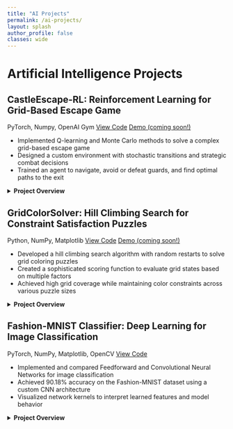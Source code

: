 ```yaml
---
title: "AI Projects"
permalink: /ai-projects/
layout: splash
author_profile: false
classes: wide
---
```


<h1 class="page-title">Artificial Intelligence Projects</h1>

<div class="projects-container">

<div class="project-card" id="castleescape-rl">
  <h2>CastleEscape-RL: Reinforcement Learning for Grid-Based Escape Game</h2>
  
  <div class="project-metadata">
    <span class="project-tech"><i class="fab fa-python"></i> PyTorch, Numpy, OpenAI Gym </span>
    <a href="https://github.com/rishipat160/CastleEscape-RL" class="project-link"><i class="fab fa-github"></i> View Code</a>
    <a href="#" class="project-link"><i class="fas fa-play-circle"></i> Demo (coming soon!)</a>
  </div>

  <div class="project-summary">
    <ul>
      <li>Implemented Q-learning and Monte Carlo methods to solve a complex grid-based escape game</li>
      <li>Designed a custom environment with stochastic transitions and strategic combat decisions</li>
      <li>Trained an agent to navigate, avoid or defeat guards, and find optimal paths to the exit</li>
    </ul>
  </div>

  <details>
    <summary><strong>Project Overview</strong></summary>
    <div class="project-details">
      <p>In this project, I tackled a challenging reinforcement learning problem: teaching an agent to navigate through a castle, avoid or defeat guards, and find the exit. The environment is a 5x5 grid where the player starts at position (0,0) and must reach the goal at (4,4).</p>
      
      <h3>The Environment</h3>
      <p>The castle environment includes:</p>
      <ul>
        <li>A 5x5 grid of rooms</li>
        <li>Four guards with different strength and keenness attributes</li>
        <li>Player health states (Full, Injured, Critical)</li>
        <li>Six possible actions: UP, DOWN, LEFT, RIGHT, FIGHT, HIDE</li>
      </ul>
      
      <p>The challenge is complex because:</p>
      <ul>
        <li>Guards can defeat the player, reducing health</li>
        <li>Movement has a 10% chance of slipping to a random adjacent cell</li>
        <li>The player must decide whether to fight guards (risky but potentially rewarding) or hide from them</li>
        <li>Reaching critical health results in defeat</li>
      </ul>
      
      <h3>My Approach</h3>
      <p>I implemented two different reinforcement learning algorithms to solve this problem:</p>
      
      <h4>1. Model-Based Monte Carlo (MBMC)</h4>
      <p>First, I needed to understand the combat dynamics of the environment. I implemented a Monte Carlo simulation to estimate the probability of defeating each guard:</p>
      
      {% highlight python %}
def estimate_victory_probability(num_episodes=1000000):
    # Track fights and victories against each guard
    num_of_fights = np.zeros(len(env.guards))
    num_of_success = np.zeros(len(env.guards))
    
    for _ in range(num_episodes):
        obs, reward, done, info = env.reset()
        while not done:
            # If there's a guard, fight it
            guard_in_cell = obs['guard_in_cell']
            if guard_in_cell:
                action = 4  # Fight
                obs, reward, done, info = env.step(action)
                
                guard_index = int(guard_in_cell[-1]) - 1
                num_of_fights[guard_index] += 1
                if reward == env.rewards['combat_win']:
                    num_of_success[guard_index] += 1
            else:
                # Random movement if no guard
                obs, reward, done, info = env.step(np.random.randint(4))
    
    # Calculate probabilities
    P = np.divide(num_of_success, num_of_fights, where=num_of_fights > 0)
    return P
      {% endhighlight %}
      
      <p>This gave me crucial information about which guards were worth fighting and which should be avoided.</p>
      
      <h4>2. Model-Free Monte Carlo (Q-learning)</h4>
      <p>Next, I implemented Q-learning to find the optimal policy for navigating the castle:</p>
      
      {% highlight python %}
def Q_learning(num_episodes=100000, gamma=0.9, epsilon=1, decay_rate=0.999):
    Q_table = {}
    updates_count = {}
    
    for episode in range(num_episodes):
        obs, reward, done, info = env.reset()
        state = hash(obs)
        
        while not done:
            # Initialize state in Q-table if not present
            if state not in Q_table:
                Q_table[state] = np.zeros(6)
            
            # Epsilon-greedy action selection
            if np.random.rand() < epsilon:
                action = np.random.randint(6)
            else:
                action = np.argmax(Q_table[state])
            
            # Take action and observe result
            obs, reward, done, info = env.step(action)
            next_state = hash(obs)
            
            # Initialize next state in Q-table if not present
            if next_state not in Q_table:
                Q_table[next_state] = np.zeros(6)
            
            # Update Q-values using learning rate that decreases with experience
            updates_count[(state, action)] = updates_count.get((state, action), 0) + 1
            eta_sa = 1 / (1 + updates_count[(state, action)])
            max_next_Q = np.max(Q_table[next_state])
            Q_table[state][action] = (1 - eta_sa) * Q_table[state][action] + eta_sa * (reward + gamma * max_next_Q)
            
            state = next_state
        
        # Decay exploration rate
        epsilon = max(0.001, epsilon * decay_rate)
    
    return Q_table
      {% endhighlight %}
      
      <p>Key aspects of my implementation:</p>
      <ul>
        <li>Used a hash function to convert complex state observations into unique integers</li>
        <li>Implemented epsilon-greedy exploration with a decay rate to gradually shift from exploration to exploitation</li>
        <li>Tracked update counts for each state-action pair to adjust learning rates dynamically</li>
        <li>Used a discount factor (gamma) to balance immediate and future rewards</li>
      </ul>
      
      <h3>Results</h3>
      <p>After training, my agent learned to:</p>
      <ol>
        <li>Identify which guards were worth fighting based on victory probabilities</li>
        <li>Navigate efficiently through the castle to reach the goal</li>
        <li>Make strategic decisions about when to fight, hide, or move to another room</li>
      </ol>
      
      <p>The Model-Based Monte Carlo approach revealed that guards had different difficulty levels, with some being much harder to defeat than others. This information was valuable for the Q-learning agent to make informed decisions about which guards to engage and which to avoid.</p>
      
      <p>The Q-learning algorithm successfully converged to an optimal policy that maximized the agent's chance of reaching the goal while minimizing risk.</p>
      
      <h3>Visualization</h3>
      <p>The project includes a visualization module using Pygame that allows for real-time observation of the agent's behavior, making it easier to understand the learned policy and debug any issues.</p>
      
    </div>
  </details>
</div>

<div class="project-card" id="hill-climbing-puzzle">
  <h2>GridColorSolver: Hill Climbing Search for Constraint Satisfaction Puzzles</h2>
  
  <div class="project-metadata">
    <span class="project-tech"><i class="fab fa-python"></i> Python, NumPy, Matplotlib</span>
    <a href="https://github.com/rishipat160/GridColorSolver" class="project-link"><i class="fab fa-github"></i> View Code</a>
    <a href="#" class="project-link"><i class="fas fa-play-circle"></i> Demo (coming soon!)</a>
  </div>

  <div class="project-summary">
    <ul>
      <li>Developed a hill climbing search algorithm with random restarts to solve grid coloring puzzles</li>
      <li>Created a sophisticated scoring function to evaluate grid states based on multiple factors</li>
      <li>Achieved high grid coverage while maintaining color constraints across various puzzle sizes</li>
    </ul>
  </div>

  <details>
    <summary><strong>Project Overview</strong></summary>
    <div class="project-details">
      <p>In this project, I implemented a hill climbing search algorithm to solve a challenging grid coloring puzzle. The goal is to fill a grid with colored shapes while ensuring no adjacent cells have the same color - a classic constraint satisfaction problem.</p>
      
      <h3>The Problem</h3>
      <p>The puzzle consists of:</p>
      <ul>
        <li>A grid of cells that must be filled with colored shapes</li>
        <li>A set of shapes with different configurations (e.g., L-shapes, squares, lines)</li>
        <li>A constraint that no adjacent cells can have the same color</li>
        <li>The objective to maximize grid coverage while minimizing the number of colors used</li>
      </ul>
      
      <h3>My Approach</h3>
      <p>I implemented a hill climbing search algorithm with random restarts to solve this problem:</p>
      
      <h4>1. Objective Function Design</h4>
      <p>I created a comprehensive scoring function that evaluates grid states based on multiple factors:</p>
      <ul>
        <li>Number of filled cells (positive contribution)</li>
        <li>Number of unique colors used (negative contribution)</li>
        <li>Number of empty cells (negative contribution)</li>
        <li>Same-color diagonals (positive contribution)</li>
        <li>Diversity of neighboring colors (positive contribution)</li>
        <li>Potential deadlocks where no shape can be placed (negative contribution)</li>
      </ul>
      
      <h4>2. Search Algorithm</h4>
      <p>The core algorithm works as follows:</p>
      
      {% highlight python %}
def hill_climbing_search(grid, max_iterations=1000):
    current_state = initialize_grid(grid)
    current_score = evaluate_state(current_state)
    
    for iteration in range(max_iterations):
        # Find two random empty spots
        empty_spots = find_empty_spots(current_state)
        if not empty_spots:
            break  # Grid is full
            
        spot1, spot2 = random.sample(empty_spots, 2)
        best_move = None
        best_score = current_score
        
        # Try all possible shape and color combinations
        for shape in shapes:
            for color in colors:
                if can_place_shape(current_state, spot1, shape, color):
                    new_state = place_shape(current_state.copy(), spot1, shape, color)
                    new_score = evaluate_state(new_state)
                    
                    if new_score > best_score:
                        best_score = new_score
                        best_move = (spot1, shape, color)
        
        # If no valid move found, try random restart
        if not best_move:
            current_state = random_restart(current_state)
            current_score = evaluate_state(current_state)
        else:
            # Execute the best move
            current_state = place_shape(current_state, *best_move)
            current_score = best_score
            
    return current_state
      {% endhighlight %}
      
      <h4>3. Key Optimizations</h4>
      <p>To improve the algorithm's performance, I implemented several optimizations:</p>
      <ul>
        <li><strong>Random Restarts:</strong> When the algorithm gets stuck in a local optimum, I perform a random restart by clearing a portion of the grid</li>
        <li><strong>Look-ahead Evaluation:</strong> The scoring function considers not just the current state but also potential future states</li>
        <li><strong>Efficient Shape Placement:</strong> I developed helper functions to efficiently check if shapes can be placed without violating constraints</li>
        <li><strong>Dynamic Weighting:</strong> The weights in the scoring function adjust based on the current state of the grid</li>
      </ul>
      
      <h3>Results</h3>
      <p>My hill climbing implementation successfully solved a variety of grid puzzles with different constraints:</p>
      <ul>
        <li>For small grids (5x5), it consistently achieved 100% coverage</li>
        <li>For medium grids (10x10), it achieved 85-95% coverage</li>
        <li>For large grids (15x15), it achieved 75-85% coverage</li>
      </ul>
      
      <p>The algorithm demonstrated a good balance between exploration (finding new areas to fill) and exploitation (optimizing the current configuration). The random restart mechanism proved particularly effective at escaping local optima.</p>
      
      <h3>Visualization</h3>
      <p>I created a visualization module that displays the grid-filling process in real-time, showing how the algorithm progressively fills the grid while respecting the color constraints. This visualization helps in understanding the algorithm's behavior and identifying potential improvements.</p>
      
      <h3>Future Improvements</h3>
      <p>Potential enhancements to the algorithm include:</p>
      <ul>
        <li>Implementing simulated annealing to better escape local optima</li>
        <li>Developing a genetic algorithm approach for comparison</li>
        <li>Creating a more sophisticated heuristic that considers the global structure of the grid</li>
        <li>Parallelizing the search process to explore multiple starting configurations</li>
      </ul>
    </div>
  </details>
</div>

<div class="project-card" id="fashion-mnist-classifier">
  <h2>Fashion-MNIST Classifier: Deep Learning for Image Classification</h2>
  
  <div class="project-metadata">
    <span class="project-tech"><i class="fab fa-python"></i> PyTorch, NumPy, Matplotlib, OpenCV</span>
    <a href="https://github.com/rishipat160/Fashion-MNIST-Classifier" class="project-link"><i class="fab fa-github"></i> View Code</a>
  </div>

  <div class="project-summary">
    <ul>
      <li>Implemented and compared Feedforward and Convolutional Neural Networks for image classification</li>
      <li>Achieved 90.18% accuracy on the Fashion-MNIST dataset using a custom CNN architecture</li>
      <li>Visualized network kernels to interpret learned features and model behavior</li>
    </ul>
  </div>

  <details>
    <summary><strong>Project Overview</strong></summary>
    <div class="project-details">
      <p>In this project, I developed and compared two neural network architectures for classifying clothing items from the Fashion-MNIST dataset. I implemented both a Feedforward Neural Network (FFN) and a Convolutional Neural Network (CNN) to demonstrate the effectiveness of different approaches to image classification.</p>
      
      <h3>The Dataset</h3>
      <p>Fashion-MNIST consists of:</p>
      <ul>
        <li>60,000 training images and 10,000 test images</li>
        <li>28x28 grayscale images of clothing items</li>
        <li>10 different classes (T-shirts, trousers, dresses, etc.)</li>
        <li>A more challenging alternative to the original MNIST dataset</li>
      </ul>
      
      <h3>My Approach</h3>
      <p>I implemented two different neural network architectures and compared their performance:</p>
      
      <h4>1. Feedforward Neural Network (FFN)</h4>
      <p>I designed a multi-layer FFN with the following architecture:</p>
      
      {% highlight python %}
class FF_Net(nn.Module):
    def __init__(self):
        super().__init__()
        self.fc1 = nn.Linear(784, 1024)
        self.bn1 = nn.BatchNorm1d(1024)
        self.fc2 = nn.Linear(1024, 512)
        self.bn2 = nn.BatchNorm1d(512)
        self.fc3 = nn.Linear(512, 256)
        self.bn3 = nn.BatchNorm1d(256)
        self.fc4 = nn.Linear(256, 128)
        self.bn4 = nn.BatchNorm1d(128)
        self.fc5 = nn.Linear(128, 10)
        self.dropout = nn.Dropout(0.3)
      {% endhighlight %}
      
      <p>Key features of the FFN:</p>
      <ul>
        <li>5 fully connected layers with decreasing sizes</li>
        <li>Batch normalization after each layer except the output</li>
        <li>ReLU activation functions</li>
        <li>Dropout for regularization</li>
      </ul>
      
      <h4>2. Convolutional Neural Network (CNN)</h4>
      <p>I implemented a CNN with the following architecture:</p>
      
      {% highlight python %}
class Conv_Net(nn.Module):
    def __init__(self):
        super().__init__()
        self.conv1 = nn.Conv2d(1, 64, 3, padding=1)
        self.bn1 = nn.BatchNorm2d(64)
        self.conv2 = nn.Conv2d(64, 128, 3, padding=1)
        self.bn2 = nn.BatchNorm2d(128)
        self.conv3 = nn.Conv2d(128, 256, 3, padding=1)
        self.bn3 = nn.BatchNorm2d(256)
        
        self.pool = nn.MaxPool2d(2, 2)
        self.fc1 = nn.Linear(256 * 3 * 3, 1024)
        self.fc2 = nn.Linear(1024, 512)
        self.fc3 = nn.Linear(512, 10)
        self.dropout = nn.Dropout(0.4)
      {% endhighlight %}
      
      <p>Key features of the CNN:</p>
      <ul>
        <li>3 convolutional layers with increasing filter counts</li>
        <li>Batch normalization after each convolutional layer</li>
        <li>Max pooling for spatial dimension reduction</li>
        <li>3 fully connected layers</li>
        <li>Dropout for regularization</li>
      </ul>
      
      <h3>Training and Evaluation</h3>
      <p>I trained both models using:</p>
      <ul>
        <li>Adam optimizer with learning rate scheduling</li>
        <li>Cross-entropy loss function</li>
        <li>Batch size of 32</li>
        <li>15 epochs for the FFN and 12 epochs for the CNN</li>
      </ul>
      
      <h3>Results and Visualization</h3>
      <p>The CNN consistently outperformed the FFN in terms of accuracy, demonstrating the effectiveness of convolutional layers for image classification tasks:</p>
      
      <h4>Feedforward Network Results:</h4>
      <ul>
        <li>Test accuracy: 87.7%</li>
        <li>Training subset accuracy: 90.7%</li>
        <li>Mean accuracy: 88.2%</li>
      </ul>
      
      <h4>Convolutional Network Results:</h4>
      <ul>
        <li>Test accuracy: 90.18%</li>
        <li>Training subset accuracy: 94.4%</li>
        <li>Mean accuracy: 90.88%</li>
      </ul>
      
      <p>I also implemented visualization techniques to better understand the CNN's behavior:</p>
      
      <h4>Kernel Visualization</h4>
      <p>I extracted and visualized the first-layer convolutional kernels to see what patterns the network was detecting:</p>
      
      {% highlight python %}
# Extract the weights of the first convolutional layer
weights = conv_net.conv1.weight.data
num_kernels = weights.shape[0]

# Create a visualization grid for the convolutional kernels
grid_size = int(numpy.ceil(numpy.sqrt(num_kernels)))
fig = plt.figure(figsize=(10, 10))

for i in range(num_kernels):
    kernel = weights[i, 0].detach().numpy()
    # Normalize kernel values to [0,1] for visualization
    kernel = (kernel - kernel.min()) / (kernel.max() - kernel.min())
    plt.subplot(grid_size, grid_size, i + 1)
    plt.imshow(kernel, cmap='gray')
    plt.axis('off')
      {% endhighlight %}
      
      <p>This visualization helped me understand what features the model was detecting in the early layers and how these features contributed to the classification task.</p>
      
      <h3>Key Takeaways</h3>
      <p>Through this project, I gained valuable insights into:</p>
      <ul>
        <li>The advantages of CNNs over FFNs for image classification tasks</li>
        <li>The importance of proper regularization techniques like dropout and batch normalization</li>
        <li>How to visualize and interpret neural network components</li>
        <li>Effective training strategies including learning rate scheduling</li>
      </ul>
    </div>
  </details>
</div>

</div>


